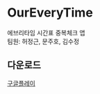 # OurEveryTime
에브리타임 시간표 중복체크 앱  
팀원: 허정근, 문주호, 김수정  


## 다운로드
[구글플레이](https://play.google.com/store/apps/details?id=com.hactory.gjek1.oureverytimetable&hl=ko)

